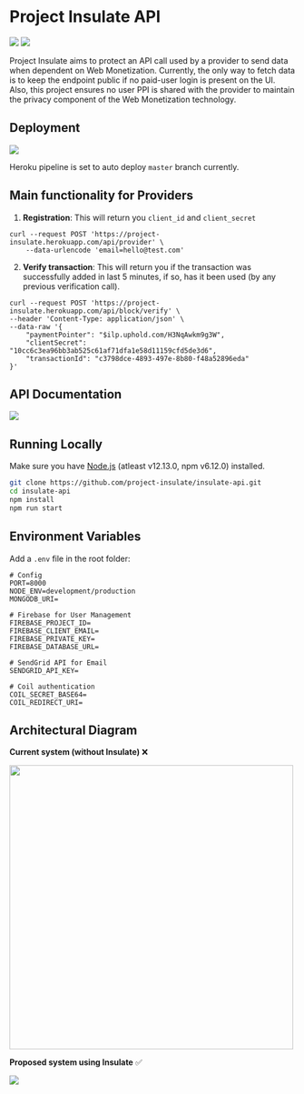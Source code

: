 # Project Insulate API

<img src="https://img.shields.io/badge/node.js%20-%2343853D.svg?&style=for-the-badge&logo=node.js&logoColor=white"/> <img src ="https://img.shields.io/badge/MongoDB-%234ea94b.svg?&style=for-the-badge&logo=mongodb&logoColor=white"/> 

Project Insulate aims to protect an API call used by a provider to send data when dependent on Web Monetization. Currently, the only way to fetch data is to keep the endpoint public if no paid-user login is present on the UI. Also, this project ensures no user PPI is shared with the provider to maintain the privacy component of the Web Monetization technology.

## Deployment
<a href="https://project-insulate.herokuapp.com/" target="_blank"><img src="https://img.shields.io/badge/heroku%20-%23430098.svg?&style=for-the-badge&logo=heroku&logoColor=white"/></a>

Heroku pipeline is set to auto deploy `master` branch currently.

## Main functionality for Providers
1. **Registration**: This will return you `client_id` and `client_secret`
 ```
curl --request POST 'https://project-insulate.herokuapp.com/api/provider' \
     --data-urlencode 'email=hello@test.com'
```

2. **Verify transaction**: This will return you if the transaction was successfully added in last 5 minutes, if so, has it been used (by any previous verification call).
```
curl --request POST 'https://project-insulate.herokuapp.com/api/block/verify' \
--header 'Content-Type: application/json' \
--data-raw '{
    "paymentPointer": "$ilp.uphold.com/H3NqAwkm9g3W",
    "clientSecret": "10cc6c3ea96bb3ab525c61af71dfa1e58d11159cfd5de3d6",
    "transactionId": "c3798dce-4893-497e-8b80-f48a52896eda"
}'
```


## API Documentation
<a href="https://documenter.getpostman.com/view/1085264/TVmS6uzb" target="_blank"><img src="https://img.shields.io/badge/-POSTMAN-orange?&style=for-the-badge&logo=postman&logoColor=white"/></a>

## Running Locally

Make sure you have [Node.js](http://nodejs.org/) (atleast v12.13.0, npm v6.12.0) installed.

```sh
git clone https://github.com/project-insulate/insulate-api.git
cd insulate-api
npm install
npm run start
```

## Environment Variables

Add a `.env` file in the root folder:

```
# Config
PORT=8000
NODE_ENV=development/production
MONGODB_URI=

# Firebase for User Management
FIREBASE_PROJECT_ID=
FIREBASE_CLIENT_EMAIL=
FIREBASE_PRIVATE_KEY=
FIREBASE_DATABASE_URL=

# SendGrid API for Email
SENDGRID_API_KEY=

# Coil authentication
COIL_SECRET_BASE64=
COIL_REDIRECT_URI=
```

## Architectural Diagram
**Current system (without Insulate)** ❌

<img src="https://i.imgur.com/ZJZfxwe.png" width="500" />

**Proposed system using Insulate** ✅

<img src="https://i.imgur.com/oF32o9r.png" />
